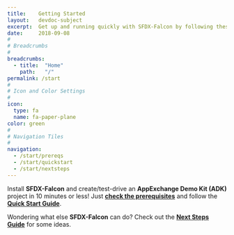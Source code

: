 ```yaml
---
title:    Getting Started
layout:   devdoc-subject
excerpt:  Get up and running quickly with SFDX-Falcon by following these easy steps
date:     2018-09-08
#
# Breadcrumbs
#
breadcrumbs:
  - title:  "Home"
    path:   "/"
permalink: /start
#
# Icon and Color Settings
#
icon:
  type: fa
  name: fa-paper-plane
color: green
#
# Navigation Tiles
#
navigation:
  - /start/prereqs
  - /start/quickstart
  - /start/nextsteps
---
```


Install **SFDX-Falcon** and create/test-drive an **AppExchange Demo Kit (ADK)** project in 10 
minutes or less! Just [**check the prerequisites**](/sfdx-falcon/start/prereqs.html) and follow the
[**Quick Start Guide**](/sfdx-falcon/start/quickstart.html).

Wondering what else **SFDX-Falcon** can do? Check out the [**Next Steps Guide**](/sfdx-falcon/start/nextsteps.html) for some ideas.